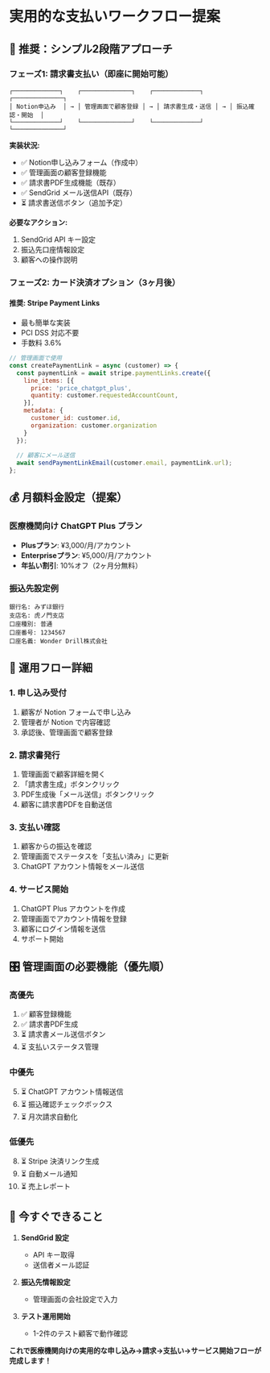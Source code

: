 # 実用的な支払いワークフロー提案

## 🎯 **推奨：シンプル2段階アプローチ**

### **フェーズ1: 請求書支払い（即座に開始可能）**

```
┌─────────────┐    ┌──────────────┐    ┌─────────────┐    ┌──────────────┐
│ Notion申込み  │ → │ 管理画面で顧客登録 │ → │ 請求書生成・送信 │ → │ 振込確認・開始  │
└─────────────┘    └──────────────┘    └─────────────┘    └──────────────┘
```

**実装状況:**
- ✅ Notion申し込みフォーム（作成中）
- ✅ 管理画面の顧客登録機能
- ✅ 請求書PDF生成機能（既存）
- ✅ SendGrid メール送信API（既存）
- ⏳ 請求書送信ボタン（追加予定）

**必要なアクション:**
1. SendGrid API キー設定
2. 振込先口座情報設定
3. 顧客への操作説明

### **フェーズ2: カード決済オプション（3ヶ月後）**

#### **推奨: Stripe Payment Links**
- 最も簡単な実装
- PCI DSS 対応不要
- 手数料 3.6%

```javascript
// 管理画面で使用
const createPaymentLink = async (customer) => {
  const paymentLink = await stripe.paymentLinks.create({
    line_items: [{
      price: 'price_chatgpt_plus',
      quantity: customer.requestedAccountCount,
    }],
    metadata: {
      customer_id: customer.id,
      organization: customer.organization
    }
  });
  
  // 顧客にメール送信
  await sendPaymentLinkEmail(customer.email, paymentLink.url);
};
```

## 💰 **月額料金設定（提案）**

### **医療機関向け ChatGPT Plus プラン**
- **Plusプラン**: ¥3,000/月/アカウント
- **Enterpriseプラン**: ¥5,000/月/アカウント
- **年払い割引**: 10%オフ（2ヶ月分無料）

### **振込先設定例**
```
銀行名: みずほ銀行
支店名: 虎ノ門支店
口座種別: 普通
口座番号: 1234567
口座名義: Wonder Drill株式会社
```

## 🔄 **運用フロー詳細**

### **1. 申し込み受付**
1. 顧客が Notion フォームで申し込み
2. 管理者が Notion で内容確認
3. 承認後、管理画面で顧客登録

### **2. 請求書発行**
1. 管理画面で顧客詳細を開く
2. 「請求書生成」ボタンクリック
3. PDF生成後「メール送信」ボタンクリック
4. 顧客に請求書PDFを自動送信

### **3. 支払い確認**
1. 顧客からの振込を確認
2. 管理画面でステータスを「支払い済み」に更新
3. ChatGPT アカウント情報をメール送信

### **4. サービス開始**
1. ChatGPT Plus アカウントを作成
2. 管理画面でアカウント情報を登録
3. 顧客にログイン情報を送信
4. サポート開始

## 🎛️ **管理画面の必要機能（優先順）**

### **高優先**
1. ✅ 顧客登録機能
2. ✅ 請求書PDF生成
3. ⏳ 請求書メール送信ボタン
4. ⏳ 支払いステータス管理

### **中優先**
5. ⏳ ChatGPT アカウント情報送信
6. ⏳ 振込確認チェックボックス
7. ⏳ 月次請求自動化

### **低優先**
8. ⏳ Stripe 決済リンク生成
9. ⏳ 自動メール通知
10. ⏳ 売上レポート

## 🚀 **今すぐできること**

1. **SendGrid 設定**
   - API キー取得
   - 送信者メール認証

2. **振込先情報設定**
   - 管理画面の会社設定で入力

3. **テスト運用開始**
   - 1-2件のテスト顧客で動作確認

**これで医療機関向けの実用的な申し込み→請求→支払い→サービス開始フローが完成します！**